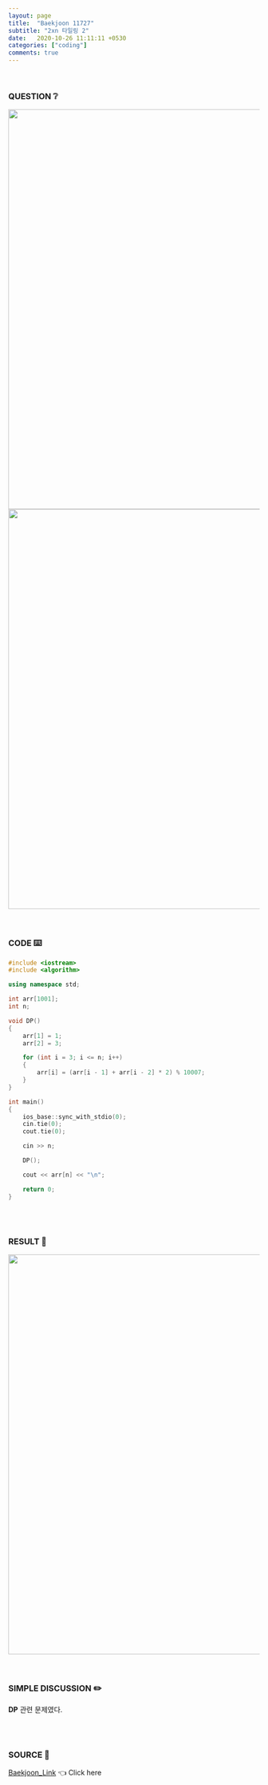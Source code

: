 ```yaml
---
layout: page
title:  "Baekjoon 11727"
subtitle: "2xn 타일링 2"
date:   2020-10-26 11:11:11 +0530
categories: ["coding"]
comments: true
---
```


<br>

### QUESTION ❔

<img src="{{ '/assets/baekjoon/11727.jpg' }}" style="width: 800px; height: auto; margin-left: auto; margin-right: auto; display: block;">
<img src="{{ '/assets/baekjoon/11727a.jpg' }}" style="width: 800px; height: auto; margin-left: auto; margin-right: auto; display: block;">  

<br>
<br>

### CODE ⌨️

```c++
#include <iostream>
#include <algorithm>

using namespace std;

int arr[1001];
int n;

void DP()
{
	arr[1] = 1;
	arr[2] = 3;

	for (int i = 3; i <= n; i++)
	{
		arr[i] = (arr[i - 1] + arr[i - 2] * 2) % 10007;
	}
}

int main()
{
	ios_base::sync_with_stdio(0);
	cin.tie(0);
	cout.tie(0);

	cin >> n;

	DP();

	cout << arr[n] << "\n";

	return 0;
}
```  

<br>
<br>

### RESULT 💛

<img src="{{ '/assets/baekjoon/11727r.jpg' }}" style="width: 800px; height: auto; margin-left: auto; margin-right: auto; display: block;">  

<br>
<br>

### SIMPLE DISCUSSION ✏️

**DP** 관련 문제였다.  

<br>
<br>

### SOURCE 💎

[Baekjoon_Link][link] 👈 Click here  

<br>
<br>
<br>

<script src="https://utteranc.es/client.js"
        repo="DCherish/DCherish.github.io"
        issue-term="pathname"
        theme="boxy-light"
        crossorigin="anonymous"
        async>
</script>

[link]: https://www.acmicpc.net/problem/11727